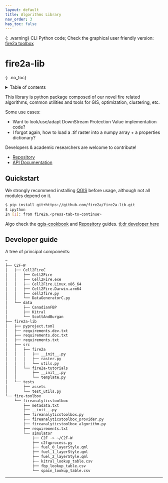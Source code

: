 ```yaml
---
layout: default
title: Algorithms Library
nav_order: 3
has_toc: false
---
```

{: .warning}
CLI Python code; Check the graphical user friendly version: [fire2a toolbox](/docs/qgis-toolbox/README.html)
# fire2a-lib
{: .no_toc}
<details closed markdown="block">
  <summary>
    Table of contents
  </summary>
  {: .text-delta }
1. TOC
{:toc}
</details>

This library is python package composed of our novel fire related algorithms, common utilities and tools for GIS, optimization, clustering, etc.

Some use cases:

* Want to look/use/adapt DownStream Protection Value implementation code?
* I forgot again, how to load a .tif raster into a numpy array + a properties dictionary?

Developers & academic researchers are welcome to contribute!

* [Repository]  
* [API Documentation]

## Quickstart
We strongly recommend installing [QGIS] before usage, although not all modules depend on it. 
```bash
$ pip install git+https://github.com/fire2a/fire2a-lib.git
$ ipython
In [1]: from fire2a.<press-tab-to-continue>
```
Algo check the [qgis-cookbook] and [Repository] guides.
[tl;dr developer here](/docs/Cell2Fire/README.html#unix-overview)

## Developer guide
A tree of principal components:
```bash
~
├── C2F-W
│   ├── Cell2FireC
│   │   ├── Cell2Fire
│   │   ├── Cell2Fire.exe
│   │   ├── Cell2Fire.Linux.x86_64
│   │   ├── Cell2Fire.Darwin.arm64
│   │   ├── cell2fire.py
│   │   └── DataGeneratorC.py
│   └── data
│       ├── CanadianFBP
│       ├── Kitral
│       └── ScottAndBurgan
├── fire2a-lib
│   ├── pyproject.toml
│   ├── requirements.dev.txt
│   ├── requirements.doc.txt
│   ├── requirements.txt
│   ├── src
│   │   ├── fire2a
│   │   │   ├── __init__.py
│   │   │   ├── raster.py
│   │   │   └── utils.py
│   │   └── fire2a-tutorials
│   │       ├── __init__.py
│   │       └── template.py
│   └── tests
│       ├── assets
│       └── test_utils.py
└── fire-toolbox
    └── fireanalyticstoolbox
        ├── metadata.txt
        ├── __init__.py
        ├── fireanalyticstoolbox.py
        ├── fireanalyticstoolbox_provider.py
        ├── fireanalyticstoolbox_algorithm.py
        ├── requirements.txt
        └── simulator
            ├── C2F -> ~/C2F-W
            ├── c2fqprocess.py
            ├── fuel_0_layerStyle.qml
            ├── fuel_1_layerStyle.qml
            ├── fuel_2_layerStyle.qml
            ├── kitral_lookup_table.csv
            ├── fbp_lookup_table.csv
            └── spain_lookup_table.csv
```

---
[QGIS]: https://qgis.org
[Repository]: https://github.com/fire2a/fire2a-lib/
[API Documentation]: https://fire2a.github.io/fire2a-lib/src/index.html
[dialog-plugin]: qgis-dialog/README.html
[processing-toolbox-plugin]: qgis-toolbox/README.html
[qgis-cookbook]: qgis-cookbook/README.html
